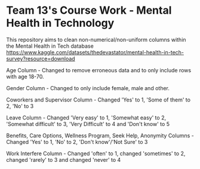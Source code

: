 # Team 13's Course Work - Mental Health in Technology
This repository aims to clean non-numerical/non-uniform columns within the Mental Health in Tech database https://www.kaggle.com/datasets/thedevastator/mental-health-in-tech-survey?resource=download


Age Column -
Changed to remove erroneous data and to only include rows with age 18-70.

Gender Column - 
Changed to only include female, male and other.

Coworkers and Supervisor Column -
Changed 'Yes' to 1, 'Some of them' to 2, 'No' to 3

Leave Column -
Changed 'Very easy' to 1, 'Somewhat easy' to 2, 'Somewhat difficult' to 3, 'Very Difficult' to 4 and 'Don't know' to 5

Benefits, Care Options, Wellness Program, Seek Help, Anonymity Columns -
Changed 'Yes' to 1, 'No' to 2, 'Don't know'/'Not Sure' to 3

Work Interfere Column -
Changed 'often' to 1, changed 'sometimes' to 2, changed 'rarely' to 3 and changed 'never' to 4


